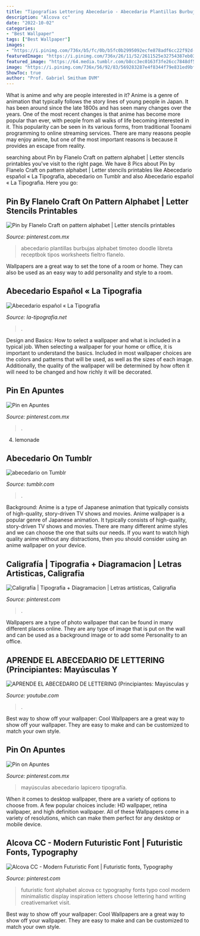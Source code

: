 ```yaml
---
title: "Tipografias Lettering Abecedario - Abecedario Plantillas Burbujas Alphabet Timoteo Doodle Libreta Receptbok Tipos Worksheets Fieltro Flanelo"
description: "Alcova cc"
date: "2022-10-02"
categories:
- "Best Wallpaper"
tags: ["Best Wallpaper"]
images:
- "https://i.pinimg.com/736x/b5/fc/0b/b5fc0b2995092ecfe878adf6cc22f92d--calligraphy-typography.jpg"
featuredImage: "https://i.pinimg.com/736x/26/11/52/2611525e32754387eb036d3ce65bed23.jpg"
featured_image: "https://64.media.tumblr.com/b8cc3ec0163f3fe26cc7848df588c4ca/a895c4e77e45b199-c9/s640x960/b7f29fdbaa1d57e486b6cff48b9c0002b75d24af.jpg"
image: "https://i.pinimg.com/736x/56/92/83/569283287e4f8344f79e831ed9bf3f8c.jpg"
ShowToc: true
author: "Prof. Gabriel Smitham DVM"
---
```



What is anime and why are people interested in it?
Anime is a genre of animation that typically follows the story lines of young people in Japan. It has been around since the late 1800s and has seen many changes over the years. One of the most recent changes is that anime has become more popular than ever, with people from all walks of life becoming interested in it. This popularity can be seen in its various forms, from traditional Toonami programming to online streaming services. There are many reasons people may enjoy anime, but one of the most important reasons is because it provides an escape from reality.

	

		
searching about Pin by Flanelo Craft on pattern alphabet | Letter stencils printables you've visit to the right page. We have 8 Pics about Pin by Flanelo Craft on pattern alphabet | Letter stencils printables like Abecedario español « La Tipografia, abecedario on Tumblr and also Abecedario español « La Tipografia. Here you go:
		
    
## Pin By Flanelo Craft On Pattern Alphabet | Letter Stencils Printables

<img loading=lazy src="https://i.pinimg.com/736x/26/11/52/2611525e32754387eb036d3ce65bed23.jpg" onerror="this.onerror=null;this.src='https://tse3.mm.bing.net/th?id=OIP.Rh4JX3plS_Ps6O41uqxbZgHaKf&amp;pid=15.1';" alt="Pin by Flanelo Craft on pattern alphabet | Letter stencils printables">

_Source: pinterest.com.mx_

>abecedario plantillas burbujas alphabet timoteo doodle libreta receptbok tipos worksheets fieltro flanelo. 

	

Wallpapers are a great way to set the tone of a room or home. They can also be used as an easy way to add personality and style to a room.

    
## Abecedario Español « La Tipografia

<img loading=lazy src="http://la-tipografia.net/wp-content/uploads/2009/06/sin5.jpg" onerror="this.onerror=null;this.src='https://tse3.mm.bing.net/th?id=OIP.Jhg1XKxQ7t3yqHHhKdbUPAHaGE&amp;pid=15.1';" alt="Abecedario español « La Tipografia">

_Source: la-tipografia.net_

>. 

	

Design and Basics: How to select a wallpaper and what is included in a typical job.
When selecting a wallpaper for your home or office, it is important to understand the basics. Included in most wallpaper choices are the colors and patterns that will be used, as well as the sizes of each image. Additionally, the quality of the wallpaper will be determined by how often it will need to be changed and how richly it will be decorated.

    
## Pin En Apuntes

<img loading=lazy src="https://i.pinimg.com/736x/df/7a/d8/df7ad81c9babc6a7ac997f48b4d3446c.jpg" onerror="this.onerror=null;this.src='https://tse3.mm.bing.net/th?id=OIP.7BIVbf6rona2Lo7gMCPfvAHaJq&amp;pid=15.1';" alt="Pin en Apuntes">

_Source: pinterest.com.mx_

>. 

	

4. lemonade 

    
## Abecedario On Tumblr

<img loading=lazy src="https://64.media.tumblr.com/b8cc3ec0163f3fe26cc7848df588c4ca/a895c4e77e45b199-c9/s640x960/b7f29fdbaa1d57e486b6cff48b9c0002b75d24af.jpg" onerror="this.onerror=null;this.src='https://tse2.mm.bing.net/th?id=OIP.XZlik7w9Myw3peLHZjlkWAHaJg&amp;pid=15.1';" alt="abecedario on Tumblr">

_Source: tumblr.com_

>. 

	

Background: Anime is a type of Japanese animation that typically consists of high-quality, story-driven TV shows and movies.
Anime wallpaper is a popular genre of Japanese animation. It typically consists of high-quality, story-driven TV shows and movies. There are many different anime styles and we can choose the one that suits our needs. If you want to watch high quality anime without any distractions, then you should consider using an anime wallpaper on your device.

    
## Caligrafía | Tipografia + Diagramacion | Letras Artisticas, Caligrafia

<img loading=lazy src="https://i.pinimg.com/736x/b5/fc/0b/b5fc0b2995092ecfe878adf6cc22f92d--calligraphy-typography.jpg" onerror="this.onerror=null;this.src='https://tse4.mm.bing.net/th?id=OIP.nHnF7sURsF6Tz9aGxZKUvwHaDi&amp;pid=15.1';" alt="Caligrafía | Tipografia + Diagramacion | Letras artisticas, Caligrafia">

_Source: pinterest.com_

>. 

	



Wallpapers are a type of photo wallpaper that can be found in many different places online. They are any type of image that is put on the wall and can be used as a background image or to add some Personality to an office.

    
## APRENDE EL ABECEDARIO DE LETTERING (Principiantes: Mayúsculas Y

<img loading=lazy src="https://i.ytimg.com/vi/WZnjkkvhYJk/maxresdefault.jpg" onerror="this.onerror=null;this.src='https://tse4.mm.bing.net/th?id=OIP.BZrrfJ8dU0IxLBZVE6hrmAHaEK&amp;pid=15.1';" alt="APRENDE EL ABECEDARIO DE LETTERING (Principiantes: Mayúsculas y">

_Source: youtube.com_

>. 

	

Best way to show off your wallpaper:
Cool Wallpapers are a great way to show off your wallpaper. They are easy to make and can be customized to match your own style.

    
## Pin On Apuntes

<img loading=lazy src="https://i.pinimg.com/736x/56/92/83/569283287e4f8344f79e831ed9bf3f8c.jpg" onerror="this.onerror=null;this.src='https://tse1.mm.bing.net/th?id=OIP.h_n-V41vTgvlOX7-BlFiQgHaGo&amp;pid=15.1';" alt="Pin on Apuntes">

_Source: pinterest.com.mx_

>mayúsculas abecedario lapicero tipografía. 

	

When it comes to desktop wallpaper, there are a variety of options to choose from. A few popular choices include: HD wallpaper, retina wallpaper, and high definition wallpaper. All of these Wallpapers come in a variety of resolutions, which can make them perfect for any desktop or mobile device. 

    
## Alcova CC - Modern Futuristic Font | Futuristic Fonts, Typography

<img loading=lazy src="https://i.pinimg.com/originals/76/8e/20/768e20afd31b2935d5408e60ae06adcd.jpg" onerror="this.onerror=null;this.src='https://tse1.mm.bing.net/th?id=OIP.8bIhS-MgUob5rlxE_DakqgHaLG&amp;pid=15.1';" alt="Alcova CC - Modern Futuristic Font | Futuristic fonts, Typography">

_Source: pinterest.com_

>futuristic font alphabet alcova cc typography fonts typo cool modern minimalistic display inspiration letters choose lettering hand writing creativemarket visit. 

	

Best way to show off your wallpaper:
Cool Wallpapers are a great way to show off your wallpaper. They are easy to make and can be customized to match your own style.


